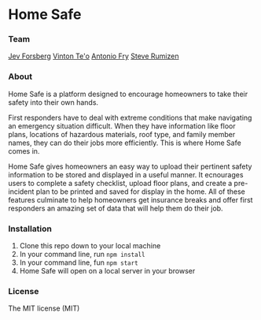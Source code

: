 # Home Safe

### Team
[Jev Forsberg](https://github.com/baldm0mma)
[Vinton Te'o](https://github.com/vjt960)
[Antonio Fry](https://github.com/antoniofry)
[Steve Rumizen](https://github.com/rumizen)

### About

Home Safe is a platform designed to encourage homeowners to take their safety into their own hands.

First responders have to deal with extreme conditions that make navigating an emergency situation difficult. When they have information like floor plans, locations of hazardous materials, roof type, and family member names, they can do their jobs more efficiently. This is where Home Safe comes in.

Home Safe gives homeowners an easy way to upload their pertinent safety information to be stored and displayed in a useful manner. It ecnourages users to complete a safety checklist, upload floor plans, and create a pre-incident plan to be printed and saved for display in the home. All of these features culminate to help homeowners get insurance breaks and offer first responders an amazing set of data that will help them do their job.

### Installation

1. Clone this repo down to your local machine
2. In your command line, run `npm install`
3. In your command line, fun `npm start`
4. Home Safe will open on a local server in your browser


### License

The MIT license (MIT)

